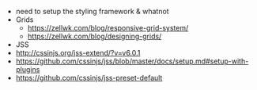 - need to setup the styling framework & whatnot
 - Grids
   - https://zellwk.com/blog/responsive-grid-system/
   - https://zellwk.com/blog/designing-grids/
 - JSS
  - http://cssinjs.org/jss-extend/?v=v6.0.1
  - https://github.com/cssinjs/jss/blob/master/docs/setup.md#setup-with-plugins
  - https://github.com/cssinjs/jss-preset-default
